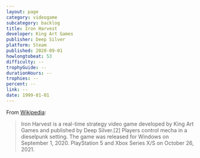 ```yaml
---
layout: page
category: videogame
subcategory: backlog
title: Iron Harvest
developer: King Art Games
publisher: Deep Silver
platform: Steam
published: 2020-09-01
howlongtobeat: 53
difficulty: --
trophyGuide: --
durationHours: --
trophies: --
percent: --
link: --
date: 1999-01-01
---
```


From [Wikipedia](https://en.wikipedia.org/wiki/Iron_Harvest):

> Iron Harvest is a real-time strategy video game developed by King Art Games and published by Deep Silver.[2] Players control mecha in a dieselpunk setting. The game was released for Windows on September 1, 2020. PlayStation 5 and Xbox Series X/S on October 26, 2021.

